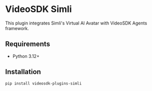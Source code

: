# VideoSDK Simli

This plugin integrates Simli's Virtual AI Avatar with VideoSDK Agents framework.

## Requirements

- Python 3.12+


## Installation

```bash
pip install videosdk-plugins-simli
```
